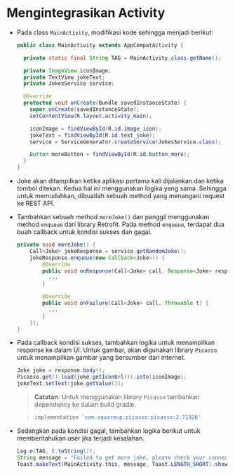 # Mengintegrasikan Activity

- Pada class `MainActivity`, modifikasi kode sehingga menjadi berikut:

  ```java
  public class MainActivity extends AppCompatActivity {

    private static final String TAG = MainActivity.class.getName();

    private ImageView iconImage;
    private TextView jokeText;
    private JokesService service;

    @Override
    protected void onCreate(Bundle savedInstanceState) {
      super.onCreate(savedInstanceState);
      setContentView(R.layout.activity_main);

      iconImage = findViewById(R.id.image_icon);
      jokeText = findViewById(R.id.text_joke);
      service = ServiceGenerator.createService(JokesService.class);

      Button moreButton = findViewById(R.id.button_more);
    }
  }
  ```

- Joke akan ditampilkan ketika aplikasi pertama kali dijalankan dan ketika
 tombol ditekan. Kedua hal ini menggunakan logika yang sama. Sehingga untuk
 memudahkan, dibuatlah sebuah method yang menangani request ke REST API.

- Tambahkan sebuah method `moreJoke()` dan panggil menggunakan method `enqueue`
 dari library Retrofit. Pada method `enqueue`, terdapat dua buah callback untuk
 kondisi sukses dan gagal.

  ```java
  private void moreJoke() {
      Call<Joke> jokeResponse = service.getRandomJoke();
      jokeResponse.enqueue(new Callback<Joke>() {
          @Override
          public void onResponse(Call<Joke> call, Response<Joke> response) {
            ...
          }

          @Override
          public void onFailure(Call<Joke> call, Throwable t) {
            ...
          }
      });
  }
  ```

- Pada callback kondisi sukses, tambahkan logika untuk menampilkan response ke
 dalam UI. Untuk gambar, akan digunakan library `Picasso` untuk menampilkan
 gambar yang bersumber dari internet.

  ```java
  Joke joke = response.body();
  Picasso.get().load(joke.getIconUrl()).into(iconImage);
  jokeText.setText(joke.getValue());
  ```

  > **Catatan**: Untuk menggunakan library `Picasso` tambahkan dependency ke dalam
  > build gradle.

  > ```gradle
  > implementation 'com.squareup.picasso:picasso:2.71828'
  > ```

- Sedangkan pada kondisi gagal, tambahkan logika berikut untuk memberitahukan
 user jika terjadi kesalahan.

  ```java
  Log.e(TAG, t.toString());
  String message = "Failed to get more joke, please check your connection."
  Toast.makeText(MainActivity.this, message, Toast.LENGTH_SHORT).show();
  ```


